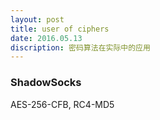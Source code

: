 ```yaml
---
layout: post
title: user of ciphers
date: 2016.05.13
discription: 密码算法在实际中的应用
---
```


### ShadowSocks
AES-256-CFB, RC4-MD5
